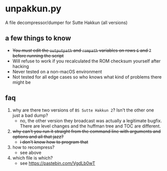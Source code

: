 # unpakkun.py
A file decompressor/dumper for Sutte Hakkun (all versions)

## a few things to know
* ~~You _must_ edit the `outputpath` and `rompath` variables on rows `6` and  `7` before running the script~~
* Will refuse to work if you recalculated the ROM checksum yourself after hacking
* Never tested on a non-macOS environment
* Not tested for all edge cases so who knows what kind of problems there might be

## faq
1. why are there two versions of `BS Sutte Hakkun 2`? Isn't the other one just a bad dump?
   * no, the other version they broadcast was actually a legitimate bugfix. There are level changes and the huffman tree and TOC are different.
2. ~~why can't you run it straight from the command line with arguments and options and all that jazz?~~
   * ~~i don't know how to program that~~
3. how to recompress?
   * see above
4. which file is which?
   * see https://pastebin.com/VgdLb0wT
